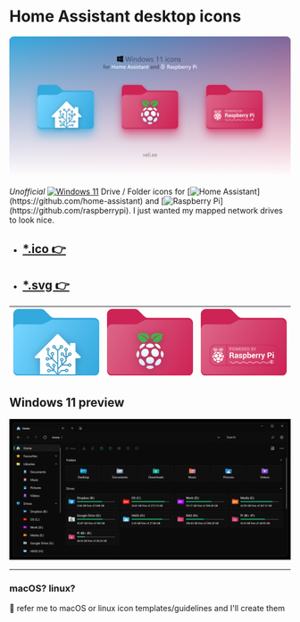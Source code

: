 # Home Assistant desktop icons

[![Icons](./img/cover.png)](#)

*Unofficial* [![Windows 11](https://img.shields.io/badge/-11-000?&logo=microsoft&logoColor=white&labelColor=00A4EF&style=flat&color=0078d4)](#) Drive / Folder icons for [![Home Assistant](https://img.shields.io/badge/Home-Assistant-000?logo=HomeAssistant&logoColor=fff&labelColor=41BDF5&style=flat&color=rgba(108,204,247,1))](https://github.com/home-assistant) and [![Raspberry Pi](https://img.shields.io/badge/-Pi-rgba%280%2C0%2C0%2C0%29?logo=Raspberry-Pi&logoColor=fff&labelColor=c51a4a&style=flat&color=rgba(108,198,74,1))](https://github.com/raspberrypi). I just wanted my mapped network drives to look nice. 

- ## [*.ico 👉](./.ico)
- ## [*.svg 👉](./.svg)

| <a href="./.svg/home-assistant.svg"><img src='./.svg/home-assistant.svg' alt='HA' width="300"></a> | <a href="./.svg/raspberry-pi.svg"><img src='./.svg/raspberry-pi.svg' alt='RPi' width="300"></a> | <a href="./.svg/raspberry-powered.svg"><img src='./.svg/raspberry-powered.svg' alt='RPi Powered' width="300"></a>
|------------------------------------------------------------------------------------------|----------------------------------------------------------------------------------------------------------------------------------------|---------------------------------------------------------------------------------------|

## Windows 11 preview

[![Windows 11](./img/demo.png)](#)

***

### macOS? linux?

🤝 refer me to macOS or linux icon templates/guidelines and I'll create them
